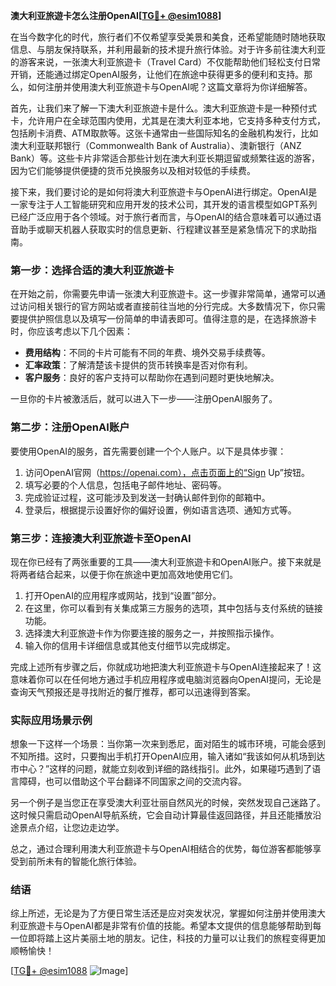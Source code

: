 **澳大利亚旅遊卡怎么注册OpenAI[[TG💪+ @esim1088](https://t.me/s/esim1088)]**

在当今数字化的时代，旅行者们不仅希望享受美景和美食，还希望能随时随地获取信息、与朋友保持联系，并利用最新的技术提升旅行体验。对于许多前往澳大利亚的游客来说，一张澳大利亚旅遊卡（Travel Card）不仅能帮助他们轻松支付日常开销，还能通过绑定OpenAI服务，让他们在旅途中获得更多的便利和支持。那么，如何注册并使用澳大利亚旅遊卡与OpenAI呢？这篇文章将为你详细解答。

首先，让我们来了解一下澳大利亚旅遊卡是什么。澳大利亚旅遊卡是一种预付式卡，允许用户在全球范围内使用，尤其是在澳大利亚本地，它支持多种支付方式，包括刷卡消费、ATM取款等。这张卡通常由一些国际知名的金融机构发行，比如澳大利亚联邦银行（Commonwealth Bank of Australia）、澳新银行（ANZ Bank）等。这些卡片非常适合那些计划在澳大利亚长期逗留或频繁往返的游客，因为它们能够提供便捷的货币兑换服务以及相对较低的手续费。

接下来，我们要讨论的是如何将澳大利亚旅遊卡与OpenAI进行绑定。OpenAI是一家专注于人工智能研究和应用开发的技术公司，其开发的语言模型如GPT系列已经广泛应用于各个领域。对于旅行者而言，与OpenAI的结合意味着可以通过语音助手或聊天机器人获取实时的信息更新、行程建议甚至是紧急情况下的求助指南。

### 第一步：选择合适的澳大利亚旅遊卡

在开始之前，你需要先申请一张澳大利亚旅遊卡。这一步骤非常简单，通常可以通过访问相关银行的官方网站或者直接前往当地的分行完成。大多数情况下，你只需要提供护照信息以及填写一份简单的申请表即可。值得注意的是，在选择旅游卡时，你应该考虑以下几个因素：

- **费用结构**：不同的卡片可能有不同的年费、境外交易手续费等。
- **汇率政策**：了解清楚该卡提供的货币转换率是否对你有利。
- **客户服务**：良好的客户支持可以帮助你在遇到问题时更快地解决。

一旦你的卡片被激活后，就可以进入下一步——注册OpenAI服务了。

### 第二步：注册OpenAI账户

要使用OpenAI的服务，首先需要创建一个个人账户。以下是具体步骤：

1. 访问OpenAI官网（https://openai.com），点击页面上的“Sign Up”按钮。
2. 填写必要的个人信息，包括电子邮件地址、密码等。
3. 完成验证过程，这可能涉及到发送一封确认邮件到你的邮箱中。
4. 登录后，根据提示设置好你的偏好设置，例如语言选项、通知方式等。

### 第三步：连接澳大利亚旅遊卡至OpenAI

现在你已经有了两张重要的工具——澳大利亚旅遊卡和OpenAI账户。接下来就是将两者结合起来，以便于你在旅途中更加高效地使用它们。

1. 打开OpenAI的应用程序或网站，找到“设置”部分。
2. 在这里，你可以看到有关集成第三方服务的选项，其中包括与支付系统的链接功能。
3. 选择澳大利亚旅遊卡作为你要连接的服务之一，并按照指示操作。
4. 输入你的信用卡详细信息或其他支付细节以完成绑定。

完成上述所有步骤之后，你就成功地把澳大利亚旅遊卡与OpenAI连接起来了！这意味着你可以在任何地方通过手机应用程序或电脑浏览器向OpenAI提问，无论是查询天气预报还是寻找附近的餐厅推荐，都可以迅速得到答案。

### 实际应用场景示例

想象一下这样一个场景：当你第一次来到悉尼，面对陌生的城市环境，可能会感到不知所措。这时，只要掏出手机打开OpenAI应用，输入诸如“我该如何从机场到达市中心？”这样的问题，就能立刻收到详细的路线指引。此外，如果碰巧遇到了语言障碍，也可以借助这个平台翻译不同国家之间的交流内容。

另一个例子是当您正在享受澳大利亚壮丽自然风光的时候，突然发现自己迷路了。这时候只需启动OpenAI导航系统，它会自动计算最佳返回路径，并且还能播放沿途景点介绍，让您边走边学。

总之，通过合理利用澳大利亚旅遊卡与OpenAI相结合的优势，每位游客都能够享受到前所未有的智能化旅行体验。

### 结语

综上所述，无论是为了方便日常生活还是应对突发状况，掌握如何注册并使用澳大利亚旅遊卡与OpenAI都是非常有价值的技能。希望本文提供的信息能够帮助到每一位即将踏上这片美丽土地的朋友。记住，科技的力量可以让我们的旅程变得更加顺畅愉快！

[[TG💪+ @esim1088](https://t.me/s/esim1088) ![Image](https://i.postimg.cc/4NQfJmqS/Snipaste-2025-05-13-00-14-12.png)]